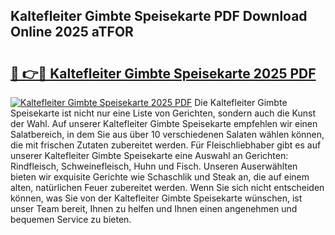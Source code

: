 ## Kaltefleiter Gimbte Speisekarte PDF Download Online 2025 aTFOR

# <h2><a href="http://gc7xtz.nevu.top/?p=Kaltefleiter+Gimbte+Speisekarte">🔗 👉🔴 Kaltefleiter Gimbte Speisekarte 2025 PDF</a></h2>

[![Kaltefleiter Gimbte Speisekarte 2025 PDF](https://i.imgur.com/dBaPXMq.png)](http://gc7xtz.nevu.top/?p=Kaltefleiter+Gimbte+Speisekarte)
Die Kaltefleiter Gimbte Speisekarte ist nicht nur eine Liste von Gerichten, sondern auch die Kunst der Wahl. Auf unserer Kaltefleiter Gimbte Speisekarte empfehlen wir einen Salatbereich, in dem Sie aus über 10 verschiedenen Salaten wählen können, die mit frischen Zutaten zubereitet werden. Für Fleischliebhaber gibt es auf unserer Kaltefleiter Gimbte Speisekarte eine Auswahl an Gerichten: Rindfleisch, Schweinefleisch, Huhn und Fisch. Unseren Auserwählten bieten wir exquisite Gerichte wie Schaschlik und Steak an, die auf einem alten, natürlichen Feuer zubereitet werden. Wenn Sie sich nicht entscheiden können, was Sie von der Kaltefleiter Gimbte Speisekarte wünschen, ist unser Team bereit, Ihnen zu helfen und Ihnen einen angenehmen und bequemen Service zu bieten.

